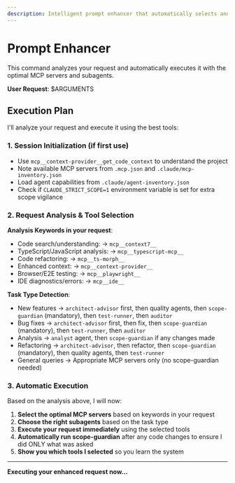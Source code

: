 ```yaml
---
description: Intelligent prompt enhancer that automatically selects and executes optimal MCP servers and subagents
---
```


# Prompt Enhancer

This command analyzes your request and automatically executes it with the optimal MCP servers and subagents.

**User Request**: $ARGUMENTS

## Execution Plan

I'll analyze your request and execute it using the best tools:

### 1. Session Initialization (if first use)
- Use `mcp__context-provider__get_code_context` to understand the project
- Note available MCP servers from `.mcp.json` and `.claude/mcp-inventory.json`
- Load agent capabilities from `.claude/agent-inventory.json`
- Check if `CLAUDE_STRICT_SCOPE=1` environment variable is set for extra scope vigilance

### 2. Request Analysis & Tool Selection

**Analysis Keywords in your request**:
- Code search/understanding: → `mcp__context7__`
- TypeScript/JavaScript analysis: → `mcp__typescript-mcp__`
- Code refactoring: → `mcp__ts-morph__`
- Enhanced context: → `mcp__context-provider__`
- Browser/E2E testing: → `mcp__playwright__`
- IDE diagnostics/errors: → `mcp__ide__`

**Task Type Detection**:
- New features → `architect-advisor` first, then quality agents, then `scope-guardian` (mandatory), then `test-runner`, then `auditor`
- Bug fixes → `architect-advisor` first, then fix, then `scope-guardian` (mandatory), then `test-runner`, then `auditor`  
- Analysis → `analyst` agent, then `scope-guardian` if any changes made
- Refactoring → `architect-advisor`, then refactor, then `scope-guardian` (mandatory), then quality agents, then `test-runner`
- General queries → Appropriate MCP servers only (no scope-guardian needed)

### 3. Automatic Execution

Based on the analysis above, I will now:

1. **Select the optimal MCP servers** based on keywords in your request
2. **Choose the right subagents** based on the task type
3. **Execute your request immediately** using the selected tools
4. **Automatically run scope-guardian** after any code changes to ensure I did ONLY what was asked
5. **Show you which tools I selected** so you learn the system

---

**Executing your enhanced request now...**